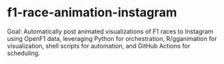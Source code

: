 # f1-race-animation-instagram
Goal: Automatically post animated visualizations of F1 races to Instagram using OpenF1 data, leveraging Python for orchestration, R/gganimation for visualization, shell scripts for automation, and GitHub Actions for scheduling.
